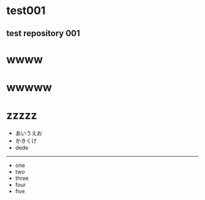 # test001
test repository 001
---
# wwww

# wwwww

# zzzzz

* あいうえお
* かきくけ
* dede

-----

* one
* two
* three
* four
* five